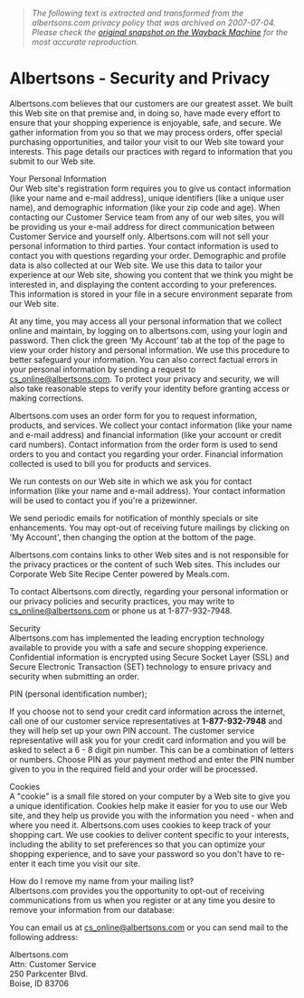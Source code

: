> *The following text is extracted and transformed from the albertsons.com privacy policy that was archived on 2007-07-04. Please check the [original snapshot on the Wayback Machine](https://web.archive.org/web/20070704082934id_/http%3A//www.albertsons.com/privacy.asp) for the most accurate reproduction.*

# Albertsons - Security and Privacy

Albertsons.com believes that our customers are our greatest asset. We built this Web site on that premise and, in doing so, have made every effort to ensure that your shopping experience is enjoyable, safe, and secure. We gather information from you so that we may process orders, offer special purchasing opportunities, and tailor your visit to our Web site toward your interests. This page details our practices with regard to information that you submit to our Web site.

Your Personal Information  
Our Web site's registration form requires you to give us contact information (like your name and e-mail address), unique identifiers (like a unique user name), and demographic information (like your zip code and age). When contacting our Customer Service team from any of our web sites, you will be providing us your e-mail address for direct communication between Customer Service and yourself only. Albertsons.com will not sell your personal information to third parties. Your contact information is used to contact you with questions regarding your order. Demographic and profile data is also collected at our Web site. We use this data to tailor your experience at our Web site, showing you content that we think you might be interested in, and displaying the content according to your preferences. This information is stored in your file in a secure environment separate from our Web site.

At any time, you may access all your personal information that we collect online and maintain, by logging on to albertsons.com, using your login and password. Then click the green ‘My Account’ tab at the top of the page to view your order history and personal information. We use this procedure to better safeguard your information. You can also correct factual errors in your personal information by sending a request to [cs_online@albertsons.com](mailto:cs_online@albertsons.com). To protect your privacy and security, we will also take reasonable steps to verify your identity before granting access or making corrections.

Albertsons.com uses an order form for you to request information, products, and services. We collect your contact information (like your name and e-mail address) and financial information (like your account or credit card numbers). Contact information from the order form is used to send orders to you and contact you regarding your order. Financial information collected is used to bill you for products and services.

We run contests on our Web site in which we ask you for contact information (like your name and e-mail address). Your contact information will be used to contact you if you're a prizewinner.

We send periodic emails for notification of monthly specials or site enhancements. You may opt-out of receiving future mailings by clicking on 'My Account', then changing the option at the bottom of the page.

Albertsons.com contains links to other Web sites and is not responsible for the privacy practices or the content of such Web sites. This includes our Corporate Web Site Recipe Center powered by Meals.com.

To contact Albertsons.com directly, regarding your personal information or our privacy policies and security practices, you may write to [cs_online@albertsons.com](mailto:cs_online@albertsons.com) or phone us at 1-877-932-7948.

Security  
Albertsons.com has implemented the leading encryption technology available to provide you with a safe and secure shopping experience. Confidential information is encrypted using Secure Socket Layer (SSL) and Secure Electronic Transaction (SET) technology to ensure privacy and security when submitting an order.

PIN (personal identification number);

If you choose not to send your credit card information across the internet, call one of our customer service representatives at **1-877-932-7948** and they will help set up your own PIN account. The customer service representative will ask you for your credit card information and you will be asked to select a 6 - 8 digit pin number. This can be a combination of letters or numbers. Choose PIN as your payment method and enter the PIN number given to you in the required field and your order will be processed.

Cookies  
A "cookie" is a small file stored on your computer by a Web site to give you a unique identification. Cookies help make it easier for you to use our Web site, and they help us provide you with the information you need - when and where you need it. Albertsons.com uses cookies to keep track of your shopping cart. We use cookies to deliver content specific to your interests, including the ability to set preferences so that you can optimize your shopping experience, and to save your password so you don't have to re-enter it each time you visit our site.

How do I remove my name from your mailing list?  
Albertsons.com provides you the opportunity to opt-out of receiving communications from us when you register or at any time you desire to remove your information from our database:

You can email us at [cs_online@albertsons.com](mailto:cs_online@albertsons.com) or you can send mail to the following address:

Albertsons.com  
Attn: Customer Service  
250 Parkcenter Blvd.  
Boise, ID 83706  

  

